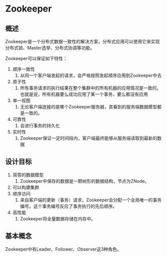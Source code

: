 # Zookeeper



## 概述

Zookeeper是一个分布式数据一致性的解决方案，分布式应用可以使用它来实现分布式锁、Master选举、分布式协调等功能。

Zookeeper可以保证如下特性：

1. 顺序一致性
   1. 从同一个客户端发起的请求，会严格按照发起顺序应用到Zookeeper中去
2. 原子性
   1. 所有事务请求的执行结果在整个集群中的所有机器的应用情况是一致的。也就是说，所有机器要么成功应用了某一个事务，要么都没有应用
3. 单一视图
   1. 无论客户端连接的是哪个Zookeeper服务器，其看到的服务端数据模型都是一致的。
4. 可靠性
   1. 会进行事务的持久化
5. 实时性
   1. Zookeeper保证一定时间段内，客户端最终能够从服务端读取到最新的数据





## 设计目标

1. 简答的数据模型
   1. Zookeeper中保存的数据是一颗树形的数据结构，节点为ZNode。
2. 可以构建集群
3. 顺序访问
   1. 来自客户端的更新（事务）请求，Zookeeper会分配一个全局唯一的事务编号。这个事务编号反应了事务执行的先后顺序。
4. 高性能
   1. Zookeeper将全量数据存储在内存中。





## 基本概念

Zookeeper中有Leader、Follower、Observer这3种角色。







